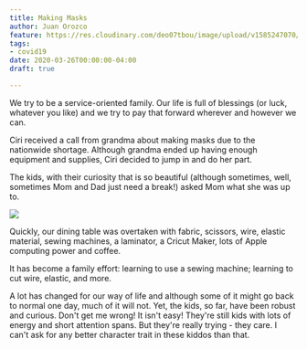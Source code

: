 ```yaml
---
title: Making Masks
author: Juan Orozco
feature: https://res.cloudinary.com/deo07tbou/image/upload/v1585247070/explorozcos/03-25-2020-mask-making.jpg
tags:
- covid19
date: 2020-03-26T00:00:00-04:00
draft: true

---
```

We try to be a service-oriented family. Our life is full of blessings (or luck, whatever you like) and we try to pay that forward wherever and however we can.

Ciri received a call from grandma about making masks due to the nationwide shortage. Although grandma ended up having enough equipment and supplies, Ciri decided to jump in and do her part.

The kids, with their curiosity that is so beautiful (although sometimes, well, sometimes Mom and Dad just need a break!) asked Mom what she was up to.

![](https://res.cloudinary.com/deo07tbou/image/upload/v1585247240/explorozcos/03-2020-making-masks-setup.jpg)

Quickly, our dining table was overtaken with fabric, scissors, wire, elastic material, sewing machines, a laminator, a Cricut Maker, lots of Apple computing power and coffee.

It has become a family effort: learning to use a sewing machine; learning to cut wire, elastic, and more.

A lot has changed for our way of life and although some of it might go back to normal one day, much of it will not. Yet, the kids, so far, have been robust and curious. Don't get me wrong! It isn't easy! They're still kids with lots of energy and short attention spans. But they're really trying - they care. I can't ask for any better character trait in these kiddos than that.